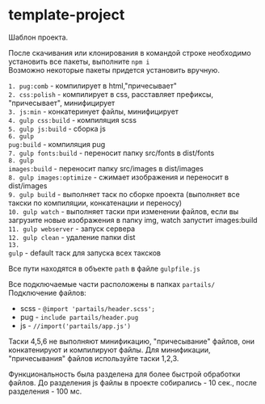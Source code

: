 # template-project

Шаблон проекта. <br>

После скачивания или клонирования в командой строке необходимо установить все пакеты, выполните <code>npm i</code> <br>
Возможно некоторые пакеты придется установить вручную. 

<code>1.  pug:comb</code>          -  компилирует в html,"причесывает"<br>
<code>2.  css:polish</code>      -  компилирует в css, расставляет префиксы, "причесывает", минифицирует<br>
<code>3.  js:min</code>            -  конкатеринует файлы, минифицирует<br>
<code>4.  gulp css:build</code>    -  компиляция scss<br>
<code>5.  gulp js:build</code>     -  сборка js<br>
<code>6.  gulp pug:build</code>    -  компиляция pug<br>
<code>7.  gulp fonts:build</code>  -  переносит папку src/fonts в dist/fonts <br>
<code>8.  gulp images:build</code> -  переносит папку src/images в dist/images <br>
<code>8.  gulp images:optimize</code> -  сжимает изображения и переносит в dist/images <br>
<code>9.  gulp build</code>        -  выполняет таск по сборке проекта (выполняет все такски по компиляции, конкатенации и переносу) <br>
<code>10. gulp watch</code>        -  выполняет таски при изменении файлов, если вы загрузите новые изображения в папку img, watch запустит images:build<br>
<code>11. gulp webserver</code>    -  запуск сервера <br>
<code>12. gulp clean</code>        -  удаление папки dist <br>
<code>13. gulp</code>              -  default таск для запуска всех таксков <br>


Все пути находятся в объекте <code>path</code> в файле <code>gulpfile.js</code> <br>

Все подключаемые части расположены в папках <code>partails/</code><br>
Подключение файлов:
- scss - <code>@import 'partails/header.scss';</code>
- pug  - <code>include partails/header.pug</code>
- js   - <code>//import('partails/app.js')</code>

Таски 4,5,6 не выполняют минификацию, "причесывание" файлов, они конкатенируют и компилируют файлы.
Для минификации, "причесывания" файлов используйте таски 1,2,3.

Функциональность была разделена для более быстрой обработки файлов. До разделения js файлы в проекте  собирались - 10 сек., после разделения - 100 мс.
